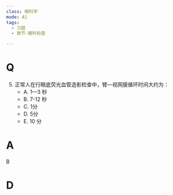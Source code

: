 ```yaml
---
class: 眼科学
mode: A1
tags:
  - 习题
  - 章节-眼科检查

---
```


# Q
5. 正常人在行眼底荧光血管造影检查中，臂—视网膜循环时间大约为：
   - A. 1—3 秒
   - B. 7-12 秒
   - C. 1分
   - D. 5分
   - E. 10 分
# A
B
# D
